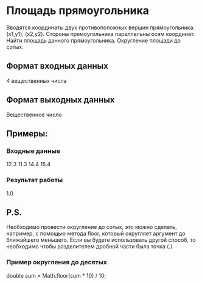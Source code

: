 # Площадь прямоугольника
Вводятся координаты двух противоположных вершин прямоугольника: (x1,y1),  (x2,y2). 
Стороны прямоугольника параллельны осям координат. Найти площадь данного прямоугольника.
Округление площади до сотых.

## Формат входных данных
4 вещественных числа
## Формат выходных данных
Вещественное число

## Примеры:
### Входные данные
12.3
11.3
14.4
15.4    
### Результат работы
1.0

## P.S.
Необходимо провести округление до сотых, это можно сделать, например, с помощью метода floor, 
который округляет аргумент до ближайшего меньшего. Если вы будете использовать другой способ, 
то необходимо чтобы разделителем дробной части была точка (.)

### Пример округления до десятых
double sum = Math.floor(sum * 10) / 10;
